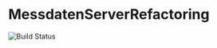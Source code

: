 # MessdatenServerRefactoring

![Build Status](https://messdatenserver.visualstudio.com/_apis/public/build/definitions/64214a36-dc6b-424c-a981-e178b335810d/1/badge)
